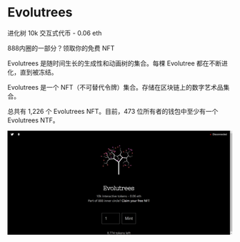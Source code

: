 # Evolutrees

进化树
10k 交互式代币 - 0.06 eth

888内圈的一部分？领取你的免费 NFT

Evolutrees 是随时间生长的生成性和动画树的集合。每棵 Evolutree 都在不断进化，直到被冻结。

Evolutrees 是一个 NFT（不可替代令牌）集合。存储在区块链上的数字艺术品集合。

总共有 1,226 个 Evolutrees NFT。目前，473 位所有者的钱包中至少有一个 Evolutrees NTF。

![nft](4865132.png)
